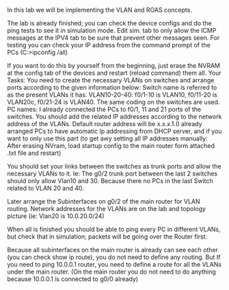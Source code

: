 
 
In this lab we will be implementing the VLAN and ROAS concepts.

The lab is already finished; you can check the device configs and do the ping tests to see it in simulation mode. Edit sim. tab to only allow the ICMP messages at the IPV4 tab to be sure that prevent other messages seen.
For testing you can check your IP address from the command prompt of the PCs (C:\>ipconfig /all)


If you want to do this by yourself from the beginning, just erase the NVRAM at the config tab of the devices and restart (reload command) them all.
Your Tasks:
You need to create the necessary VLANs on switches and arrange ports according to the given information below:
Switch name is referred to as the present VLANs it has.
VLAN10-20-40: f0/1-10 is VLAN10, f0/11-20 is VLAN20c, f0/21-24 is VLAN40.
The same coding on the switches are used.
PC names: I already connected the PCs to f0/1, 11 and 21 ports of the switches. You should add the related IP addresses according to the network address of the VLANs. Default router address will be x.x.x.1.(I already arranged PCs to have automatic Ip addressing from DHCP server, and if you want to only use this part (to get awy setting all IP addresses manually: After erasing NVram, load startup config to the main router form attached .txt file and restart)

You should set your links between the switches as trunk ports and allow the necessary VLANs to it.
Ie: The g0/2 trunk port between the last 2 switches should only allow Vlan10 and 30. Because there no PCs in the last Switch related to VLAN 20 and 40. 

Later arrange the Subinterfaces on g0/2 of the main router for VLAN routing.
Network addresses for the VLANs are on the lab and topology picture (ie: Vlan20 is 10.0.20.0/24)

When all is finished you should be able to ping every PC in different VLANs, but check that in simulation; packets will be going over the Router first. 

Because all subinterfaces on the main router is already can see each other (you can check show ip route), you do not need to define any routing. But If you need to ping 10.0.0.1 router, you need to define a route for all the VLANs under the main router. (On the main router you do not need to do anything because 10.0.0.1 is connected to g0/0 already)
